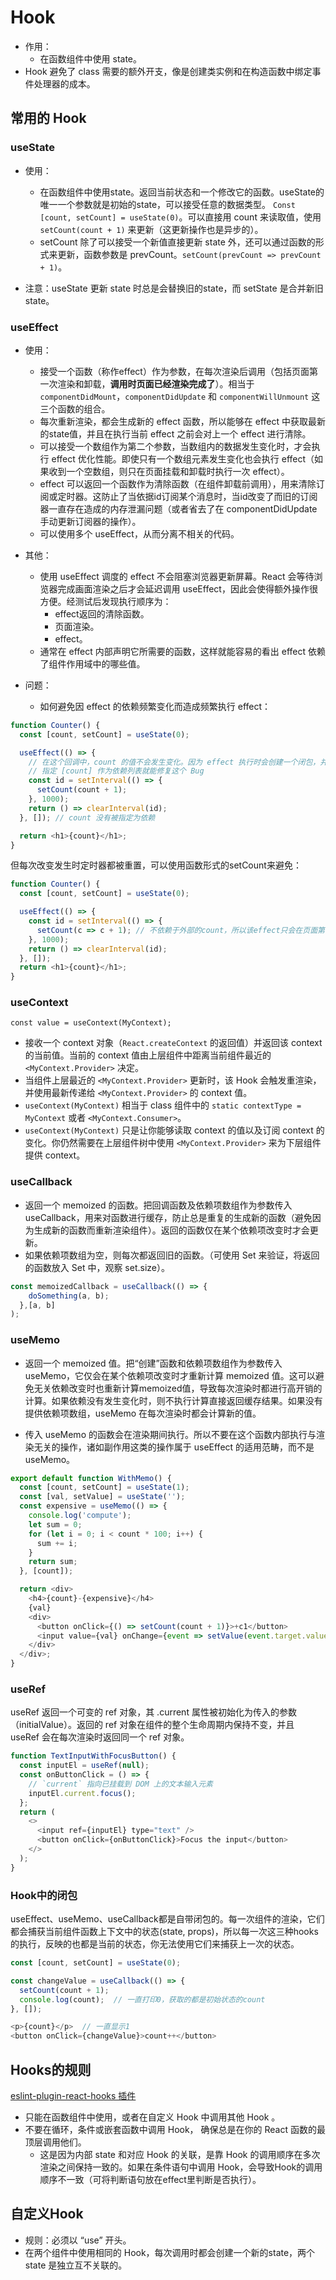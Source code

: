 # Hook

- 作用： 
  - 在函数组件中使用 state。
- Hook 避免了 class 需要的额外开支，像是创建类实例和在构造函数中绑定事件处理器的成本。


## 常用的 Hook

### useState

- 使用：
  - 在函数组件中使用state。返回当前状态和一个修改它的函数。useState的唯一一个参数就是初始的state，可以接受任意的数据类型。 `Const [count, setCount] = useState(0)`。可以直接用 count 来读取值，使用 `setCount(count + 1)` 来更新（这更新操作也是异步的）。
  - setCount 除了可以接受一个新值直接更新 state 外，还可以通过函数的形式来更新，函数参数是 prevCount。`setCount(prevCount => prevCount + 1)`。

- 注意：useState 更新 state 时总是会替换旧的state，而 setState 是合并新旧state。

### useEffect

- 使用：
  - 接受一个函数（称作effect）作为参数，在每次渲染后调用（包括页面第一次渲染和卸载，**调用时页面已经渲染完成了**）。相当于 `componentDidMount`，`componentDidUpdate` 和 `componentWillUnmount` 这三个函数的组合。
  - 每次重新渲染，都会生成新的 effect 函数，所以能够在 effect 中获取最新的state值，并且在执行当前 effect 之前会对上一个 effect 进行清除。
  - 可以接受一个数组作为第二个参数，当数组内的数据发生变化时，才会执行 effect 优化性能。即使只有一个数组元素发生变化也会执行 effect（如果收到一个空数组，则只在页面挂载和卸载时执行一次 effect）。
  - effect 可以返回一个函数作为清除函数（在组件卸载前调用），用来清除订阅或定时器。这防止了当依据id订阅某个消息时，当id改变了而旧的订阅器一直存在造成的内存泄漏问题（或者省去了在 componentDidUpdate 手动更新订阅器的操作）。
  - 可以使用多个 useEffect，从而分离不相关的代码。

- 其他：
  - 使用 useEffect 调度的 effect 不会阻塞浏览器更新屏幕。React 会等待浏览器完成画面渲染之后才会延迟调用 useEffect，因此会使得额外操作很方便。经测试后发现执行顺序为：
    - effect返回的清除函数。
    - 页面渲染。
    - effect。
  - 通常在 effect 内部声明它所需要的函数，这样就能容易的看出 effect 依赖了组件作用域中的哪些值。

- 问题：
  - 如何避免因 effect 的依赖频繁变化而造成频繁执行 effect：

```js
function Counter() {
  const [count, setCount] = useState(0);

  useEffect(() => {
    // 在这个回调中，count 的值不会发生变化。因为 effect 执行时会创建一个闭包，并将 count 的值（初值为 0）保存在该闭包当中。每隔一秒回调执行的是 setCount(0 + 1)
    // 指定 [count] 作为依赖列表就能修复这个 Bug
    const id = setInterval(() => {
      setCount(count + 1);  
    }, 1000);
    return () => clearInterval(id);
  }, []); // count 没有被指定为依赖

  return <h1>{count}</h1>;
}
```

但每次改变发生时定时器都被重置，可以使用函数形式的setCount来避免：

```js
function Counter() {
  const [count, setCount] = useState(0);

  useEffect(() => {
    const id = setInterval(() => {
      setCount(c => c + 1); // 不依赖于外部的count，所以该effect只会在页面第一次渲染时执行
    }, 1000);
    return () => clearInterval(id);
  }, []); 
  return <h1>{count}</h1>;
}
```


### useContext

`const value = useContext(MyContext);`

- 接收一个 context 对象（`React.createContext` 的返回值）并返回该 context 的当前值。当前的 context 值由上层组件中距离当前组件最近的 `<MyContext.Provider>` 决定。
- 当组件上层最近的 `<MyContext.Provider>` 更新时，该 Hook 会触发重渲染，并使用最新传递给 `<MyContext.Provider>` 的 context 值。
- `useContext(MyContext)` 相当于 class 组件中的 `static contextType = MyContext` 或者 `<MyContext.Consumer>`。
- `useContext(MyContext)` 只是让你能够读取 context 的值以及订阅 context 的变化。你仍然需要在上层组件树中使用 `<MyContext.Provider>` 来为下层组件提供 context。


### useCallback

- 返回一个 memoized 的函数。把回调函数及依赖项数组作为参数传入 useCallback，用来对函数进行缓存，防止总是重复的生成新的函数（避免因为生成新的函数而重新渲染组件）。返回的函数仅在某个依赖项改变时才会更新。
- 如果依赖项数组为空，则每次都返回旧的函数。（可使用 Set 来验证，将返回的函数放入 Set 中，观察 set.size）。


```js
const memoizedCallback = useCallback(() => {
    doSomething(a, b);
  },[a, b]
);
```

### useMemo

- 返回一个 memoized 值。把“创建”函数和依赖项数组作为参数传入 useMemo，它仅会在某个依赖项改变时才重新计算 memoized 值。这可以避免无关依赖改变时也重新计算memoized值，导致每次渲染时都进行高开销的计算。如果依赖没有发生变化时，则不执行计算直接返回缓存结果。如果没有提供依赖项数组，useMemo 在每次渲染时都会计算新的值。

- 传入 useMemo 的函数会在渲染期间执行。所以不要在这个函数内部执行与渲染无关的操作，诸如副作用这类的操作属于 useEffect 的适用范畴，而不是 useMemo。

```js
export default function WithMemo() {
  const [count, setCount] = useState(1);
  const [val, setValue] = useState('');
  const expensive = useMemo(() => {
    console.log('compute');
    let sum = 0;
    for (let i = 0; i < count * 100; i++) {
      sum += i;
    }
    return sum;
  }, [count]);

  return <div>
    <h4>{count}-{expensive}</h4>
    {val}
    <div>
      <button onClick={() => setCount(count + 1)}>+c1</button>
      <input value={val} onChange={event => setValue(event.target.value)}/>
    </div>
  </div>;
}
```


### useRef

useRef 返回一个可变的 ref 对象，其 .current 属性被初始化为传入的参数（initialValue）。返回的 ref 对象在组件的整个生命周期内保持不变，并且 useRef 会在每次渲染时返回同一个 ref 对象。

```js
function TextInputWithFocusButton() {
  const inputEl = useRef(null);
  const onButtonClick = () => {
    // `current` 指向已挂载到 DOM 上的文本输入元素
    inputEl.current.focus();
  };
  return (
    <>
      <input ref={inputEl} type="text" />
      <button onClick={onButtonClick}>Focus the input</button>
    </>
  );
}
```


### Hook中的闭包

useEffect、useMemo、useCallback都是自带闭包的。每一次组件的渲染，它们都会捕获当前组件函数上下文中的状态(state, props)，所以每一次这三种hooks的执行，反映的也都是当前的状态，你无法使用它们来捕获上一次的状态。

```js
const [count, setCount] = useState(0);

const changeValue = useCallback(() => {
  setCount(count + 1);
  console.log(count);  // 一直打印0，获取的都是初始状态的count
}, []);

<p>{count}</p>  // 一直显示1
<button onClick={changeValue}>count++</button>
```

## Hooks的规则

[eslint-plugin-react-hooks 插件](https://www.npmjs.com/package/eslint-plugin-react-hooks)

- 只能在函数组件中使用，或者在自定义 Hook 中调用其他 Hook 。
- 不要在循环，条件或嵌套函数中调用 Hook， 确保总是在你的 React 函数的最顶层调用他们。
  - 这是因为内部 state 和对应 Hook 的关联，是靠 Hook 的调用顺序在多次渲染之间保持一致的。如果在条件语句中调用 Hook，会导致Hook的调用顺序不一致（可将判断语句放在effect里判断是否执行）。

## 自定义Hook

- 规则：必须以 “use” 开头。
- 在两个组件中使用相同的 Hook，每次调用时都会创建一个新的state，两个 state 是独立互不关联的。
